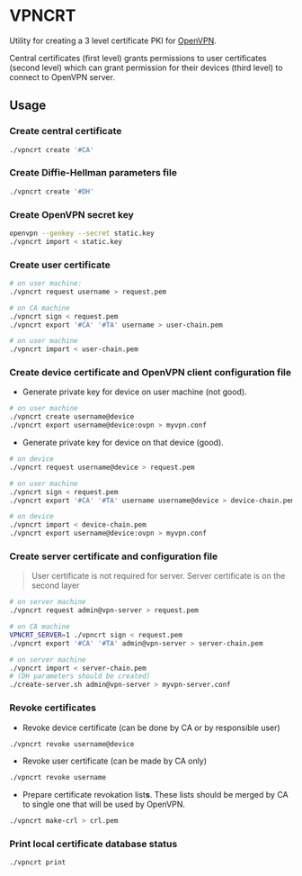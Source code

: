 # VPNCRT

Utility for creating a 3 level certificate PKI for [OpenVPN](https://openvpn.net/).

Central certificates (first level) grants permissions to user certificates (second level) which can grant permission for their devices (third level) to connect to OpenVPN server.

## Usage

### Create central certificate

```sh
./vpncrt create '#CA'
```

### Create Diffie-Hellman parameters file

```sh
./vpncrt create '#DH'
```

### Create OpenVPN secret key

```sh
openvpn --genkey --secret static.key
./vpncrt import < static.key
```

### Create user certificate

```sh
# on user machine:
./vpncrt request username > request.pem

# on CA machine
./vpncrt sign < request.pem
./vpncrt export '#CA' '#TA' username > user-chain.pem

# on user machine
./vpncrt import < user-chain.pem
```

### Create device certificate and OpenVPN client configuration file

- Generate private key for device on user machine (not good).

```sh
# on user machine
./vpncrt create username@device
./vpncrt export username@device:ovpn > myvpn.conf
```

- Generate private key for device on that device (good).

```sh
# on device
./vpncrt request username@device > request.pem

# on user machine
./vpncrt sign < request.pem
./vpncrt export '#CA' '#TA' username username@device > device-chain.pem

# on device
./vpncrt import < device-chain.pem
./vpncrt export username@device:ovpn > myvpn.conf
```

### Create server certificate and configuration file

> User certificate is not required for server. Server certificate is on the second layer

```sh
# on server machine
./vpncrt request admin@vpn-server > request.pem

# on CA machine
VPNCRT_SERVER=1 ./vpncrt sign < request.pem
./vpncrt export '#CA' '#TA' admin@vpn-server > server-chain.pem

# on server machine
./vpncrt import < server-chain.pem
# (DH parameters should be created)
./create-server.sh admin@vpn-server > myvpn-server.conf
```

### Revoke certificates

- Revoke device certificate (can be done by CA or by responsible user)

```sh
./vpncrt revoke username@device
```

- Revoke user certificate (can be made by CA only)

```sh
./vpncrt revoke username
```

- Prepare certificate revokation list**s**. These lists should be merged by CA to single one that will be used by OpenVPN.

```sh
./vpncrt make-crl > crl.pem
```

### Print local certificate database status

```sh
./vpncrt print
```
